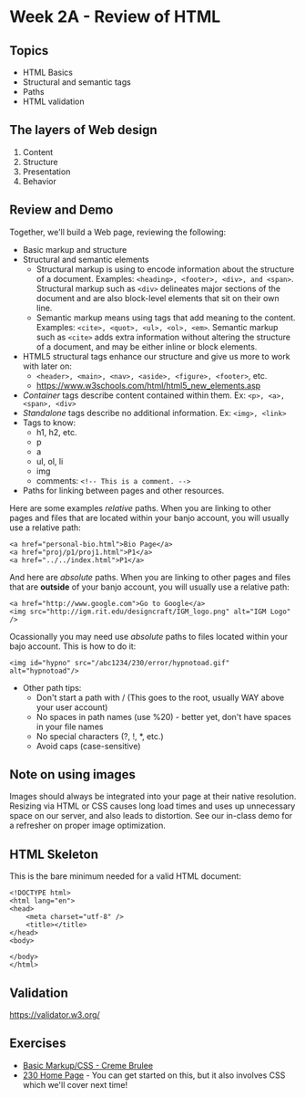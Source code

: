 # Week 2A - Review of HTML

## Topics
- HTML Basics
- Structural and semantic tags
- Paths
- HTML validation

## The layers of Web design
   1. Content
   1. Structure
   1. Presentation
   1. Behavior

## Review and Demo
Together, we'll build a Web page, reviewing the following:
- Basic markup and structure
- Structural and semantic elements
   - Structural markup is using to encode information about the structure of a document. Examples: `<heading>, <footer>, <div>, and <span>`. Structural markup such as `<div>` delineates major sections of the document and are also block-level elements that sit on their own line. 
   - Semantic markup means using tags that add meaning to the content. Examples: `<cite>, <quot>, <ul>, <ol>, <em>`. Semantic markup such as `<cite>` adds extra information without altering the structure of a document, and may be either inline or block elements.
- HTML5 structural tags enhance our structure and give us more to work with later on:
   - `<header>, <main>, <nav>, <aside>, <figure>, <footer>`, etc.
   - https://www.w3schools.com/html/html5_new_elements.asp
- *Container* tags describe content contained within them. Ex: `<p>, <a>, <span>, <div>`
- *Standalone* tags describe no additional information. Ex: `<img>, <link>`
- Tags to know:
   - h1, h2, etc.
   - p
   - a
   - ul, ol, li
   - img
   - comments: `<!-- This is a comment. -->`
- Paths for linking between pages and other resources. 

Here are some examples *relative* paths. When you are linking to other pages and files that are located within your banjo account, you will usually use a relative path:
``` 
<a href="personal-bio.html">Bio Page</a>
<a href="proj/p1/proj1.html">P1</a>
<a href="../../index.html">P1</a>
```

And here are *absolute* paths. When you are linking to other pages and files that are **outside** of your banjo account, you will usually use a relative path:

```
<a href="http://www.google.com">Go to Google</a>
<img src="http://igm.rit.edu/designcraft/IGM_logo.png" alt="IGM Logo" />
```

Ocassionally you may need use *absolute* paths to files located within your bajo account. This is how to do it:
```
<img id="hypno" src="/abc1234/230/error/hypnotoad.gif" alt="hypnotoad"/>
```

- Other path tips:
   - Don't start a path with / (This goes to the root, usually WAY above your user account)
   - No spaces in path names (use %20) - better yet, don't have spaces in your file names
   - No special characters (?, !, *, etc.)
   - Avoid caps (case-sensitive)

## Note on using images
Images should always be integrated into your page at their native resolution. Resizing via HTML or CSS causes long load times and uses up unnecessary space on our server, and also leads to distortion.
See our in-class demo for a refresher on proper image optimization.

## HTML Skeleton
This is the bare minimum needed for a valid HTML document:

```
<!DOCTYPE html>
<html lang="en">
<head>
	<meta charset="utf-8" />
	<title></title>
</head>
<body>

</body>
</html>
```

## Validation
https://validator.w3.org/

## Exercises
- [Basic Markup/CSS - Creme Brulee](../exercises/week-2/creme-brulee/)
- [230 Home Page](../exercises/week-2/230-home-page.md) - You can get started on this, but it also involves CSS which we'll cover next time!
